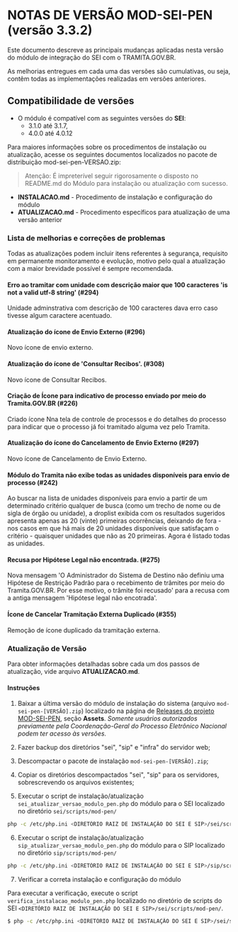 # NOTAS DE VERSÃO MOD-SEI-PEN (versão 3.3.2)

Este documento descreve as principais mudanças aplicadas nesta versão do módulo de integração do SEI com o TRAMITA.GOV.BR.

As melhorias entregues em cada uma das versões são cumulativas, ou seja, contêm todas as implementações realizadas em versões anteriores.

## Compatibilidade de versões
* O módulo é compatível com as seguintes versões do **SEI**:
    * 3.1.0 até 3.1.7, 
    * 4.0.0 até 4.0.12
    
Para maiores informações sobre os procedimentos de instalação ou atualização, acesse os seguintes documentos localizados no pacote de distribuição mod-sei-pen-VERSAO.zip:
> Atenção: É impreterível seguir rigorosamente o disposto no README.md do Módulo para instalação ou atualização com sucesso.

* **INSTALACAO.md** - Procedimento de instalação e configuração do módulo
* **ATUALIZACAO.md** - Procedimento específicos para atualização de uma versão anterior

### Lista de melhorias e correções de problemas

Todas as atualizações podem incluir itens referentes à segurança, requisito em permanente monitoramento e evolução, motivo pelo qual a atualização com a maior brevidade possível é sempre recomendada.

#### Erro ao tramitar com unidade com descrição maior que 100 caracteres 'is not a valid utf-8 string' (#294) 

Unidade adminstrativa com descrição de 100 caracteres dava erro caso tivesse algum caractere acentuado.

#### Atualização do ícone de Envio Externo (#296)

Novo ícone de envio externo.

#### Atualização do ícone de 'Consultar Recibos'. (#308)

Novo ícone de Consultar Recibos.

#### Criação de Ícone para indicativo de processo enviado por meio do Tramita.GOV.BR (#226)

Criado ícone Nna tela de controle de processos e do detalhes do processo para indicar que o processo já foi tramitado alguma vez pelo Tramita. 

#### Atualização do ícone do Cancelamento de Envio Externo (#297)

Novo ícone de Cancelamento de Envio Externo.

#### Módulo do Tramita não exibe todas as unidades disponíveis para envio de processo (#242)

Ao buscar na lista de unidades disponíveis para envio a partir de um determinado critério qualquer de busca (como um trecho de nome ou de sigla de órgão ou unidade), a droplist exibida com os resultados sugeridos apresenta apenas as 20 (vinte) primeiras ocorrências, deixando de fora - nos casos em que há mais de 20 unidades disponíveis que satisfaçam o critério - quaisquer unidades que não as 20 primeiras. Agora é listado todas as unidades.

#### Recusa por Hipótese Legal não encontrada. (#275)

Nova mensagem 'O Administrador do Sistema de Destino não definiu uma Hipótese de Restrição Padrão para o recebimento de trâmites por meio do Tramita.GOV.BR. Por esse motivo, o trâmite foi recusado' para a recusa com a antiga mensagem 'Hipótese legal não encotrada'.

#### Ícone de Cancelar Tramitação Externa Duplicado (#355)

Remoção de ícone duplicado da tramitação externa.

### Atualização de Versão

Para obter informações detalhadas sobre cada um dos passos de atualização, vide arquivo **ATUALIZACAO.md**.

#### Instruções

1. Baixar a última versão do módulo de instalação do sistema (arquivo `mod-sei-pen-[VERSÃO].zip`) localizado na página de [Releases do projeto MOD-SEI-PEN](https://github.com/spbgovbr/mod-sei-pen/releases), seção **Assets**. _Somente usuários autorizados previamente pela Coordenação-Geral do Processo Eletrônico Nacional podem ter acesso às versões._

2. Fazer backup dos diretórios "sei", "sip" e "infra" do servidor web;

3. Descompactar o pacote de instalação `mod-sei-pen-[VERSÃO].zip`;

4. Copiar os diretórios descompactados "sei", "sip" para os servidores, sobrescrevendo os arquivos existentes;

5. Executar o script de instalação/atualização `sei_atualizar_versao_modulo_pen.php` do módulo para o SEI localizado no diretório `sei/scripts/mod-pen/`

```bash
php -c /etc/php.ini <DIRETÓRIO RAIZ DE INSTALAÇÃO DO SEI E SIP>/sei/scripts/mod-pen/sei_atualizar_versao_modulo_pen.php
```

6. Executar o script de instalação/atualização `sip_atualizar_versao_modulo_pen.php` do módulo para o SIP localizado no diretório `sip/scripts/mod-pen/`

```bash
php -c /etc/php.ini <DIRETÓRIO RAIZ DE INSTALAÇÃO DO SEI E SIP>/sip/scripts/mod-pen/sip_atualizar_versao_modulo_pen.php
```

7. Verificar a correta instalação e configuração do módulo

Para executar a verificação, execute o script ```verifica_instalacao_modulo_pen.php``` localizado no diretório de scripts do SEI ```<DIRETÓRIO RAIZ DE INSTALAÇÃO DO SEI E SIP>/sei/scripts/mod-pen/```.

```bash
$ php -c /etc/php.ini <DIRETÓRIO RAIZ DE INSTALAÇÃO DO SEI E SIP>/sei/scripts/mod-pen/verifica_instalacao_modulo_pen.php
``` 
